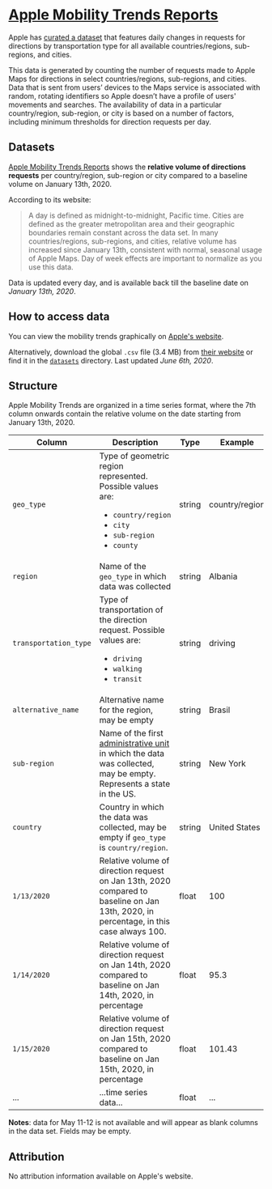 # [Apple Mobility Trends Reports](https://www.apple.com/covid19/mobility)

Apple has [curated a dataset](https://www.apple.com/covid19/mobility) that features daily changes in requests for directions by transportation type for all available countries/regions, sub-regions, and cities. 

This data is generated by counting the number of requests made to Apple Maps for directions in select countries/regions, sub-regions, and cities. Data that is sent from users’ devices to the Maps service is associated with random, rotating identifiers so Apple doesn’t have a profile of users' movements and searches. The availability of data in a particular country/region, sub-region, or city is based on a number of factors, including minimum thresholds for direction requests per day.


## Datasets 

[Apple Mobility Trends Reports](https://www.apple.com/covid19/mobility) shows the **relative volume of directions requests** per country/region, sub-region or city compared to a baseline volume on January 13th, 2020. 

According to its website: 

> A day is defined as midnight-to-midnight, Pacific time. Cities are defined as the greater metropolitan area and their geographic boundaries remain constant across the data set. In many countries/regions, sub-regions, and cities, relative volume has increased since January 13th, consistent with normal, seasonal usage of Apple Maps. Day of week effects are important to normalize as you use this data. 

Data is updated every day, and is available back till the baseline date on _January 13th, 2020_.


## How to access data

You can view the mobility trends graphically on [Apple's website](https://www.apple.com/covid19/mobility). 

Alternatively, download the global `.csv` file (3.4 MB) from [their website](https://www.apple.com/covid19/mobility) or find it in the [`datasets`](datasets/) directory. Last updated _June 6th, 2020_.


## Structure

Apple Mobility Trends are organized in a time series format, where the 7th column onwards contain the relative volume on the date starting from January 13th, 2020.

| Column | Description | Type | Example |
|-|-|-|-|
| `geo_type` | Type of geometric region represented. Possible values are: <ul><li>`country/region`</li><li>`city`</li><li>`sub-region`</li><li>`county`</li></ul> | string | country/region |
| `region` | Name of the `geo_type` in which data was collected | string | Albania |
| `transportation_type` | Type of transportation of the direction request. Possible values are: <ul><li>`driving`</li><li>`walking`</li><li>`transit`</li></ul>  | string | driving |
| `alternative_name` | Alternative name for the region, may be empty | string | Brasil |
| `sub-region` | Name of the first [administrative unit](https://en.wikipedia.org/wiki/Administrative_division#:~:text=For%20clarity%20and%20convenience%20the,or%20%22second%20administrative%20level%22) in which the data was collected, may be empty. Represents a state in the US. | string | New York |
| `country` | Country in which the data was collected, may be empty if `geo_type` is `country/region`. | string | United States |
| `1/13/2020` | Relative volume of direction request on Jan 13th, 2020 compared to baseline on Jan 13th, 2020, in percentage, in this case always 100. | float | 100 |
| `1/14/2020` | Relative volume of direction request on Jan 14th, 2020 compared to baseline on Jan 14th, 2020, in percentage | float | 95.3 |
| `1/15/2020` | Relative volume of direction request on Jan 15th, 2020 compared to baseline on Jan 15th, 2020, in percentage | float | 101.43 |
| ... | ...time series data... | float | ... |

**Notes**: data for May 11-12 is not available and will appear as blank columns in the data set. Fields may be empty.


## Attribution

No attribution information available on Apple's website.
